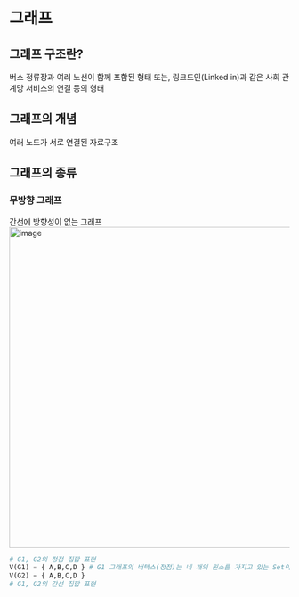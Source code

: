 # 그래프
## 그래프 구조란?
버스 정류장과 여러 노선이 함께 포함된 형태 또는, 링크드인(Linked in)과 같은 사회 관계망 서비스의 연결 등의 형태
## 그래프의 개념
여러 노드가 서로 연결된 자료구조
## 그래프의 종류
### 무방향 그래프
간선에 방향성이 없는 그래프
<img width="576" alt="image" src="https://github.com/user-attachments/assets/1ace1dff-9b24-4aab-9b61-82b8a25b770d" />

```python
# G1, G2의 정점 집합 표현
V(G1) = { A,B,C,D } # G1 그래프의 버텍스(정점)는 네 개의 원소를 가지고 있는 Set이다. 
V(G2) = { A,B,C,D }
# G1, G2의 간선 집합 표현
```

